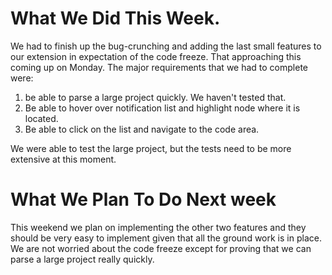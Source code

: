 # What We Did This Week.

We had to finish up the bug-crunching and adding the last small features to our extension in expectation of the code freeze. That approaching this coming up on Monday. The major requirements that we had to complete were:

1. be able to parse a large project quickly. We haven't tested that. 
2. Be able to hover over notification list and highlight node where it is located.
3. Be able to click on the list and navigate to the code area.

We were able to test the large project, but the tests need to be more extensive at this moment. 

# What We Plan To Do Next week

This weekend we plan on implementing the other two features and they should be very easy to implement given that all the ground work is in place. We are not worried about the code freeze except for proving that we can parse a large project really quickly. 